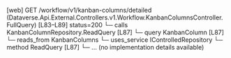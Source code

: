 [web] GET /workflow/v1/kanban-columns/detailed  (Dataverse.Api.External.Controllers.v1.Workflow.KanbanColumnsController.FullQuery)  [L83–L89] status=200
  └─ calls KanbanColumnRepository.ReadQuery [L87]
  └─ query KanbanColumn [L87]
    └─ reads_from KanbanColumns
  └─ uses_service IControlledRepository<KanbanColumn>
    └─ method ReadQuery [L87]
      └─ ... (no implementation details available)

